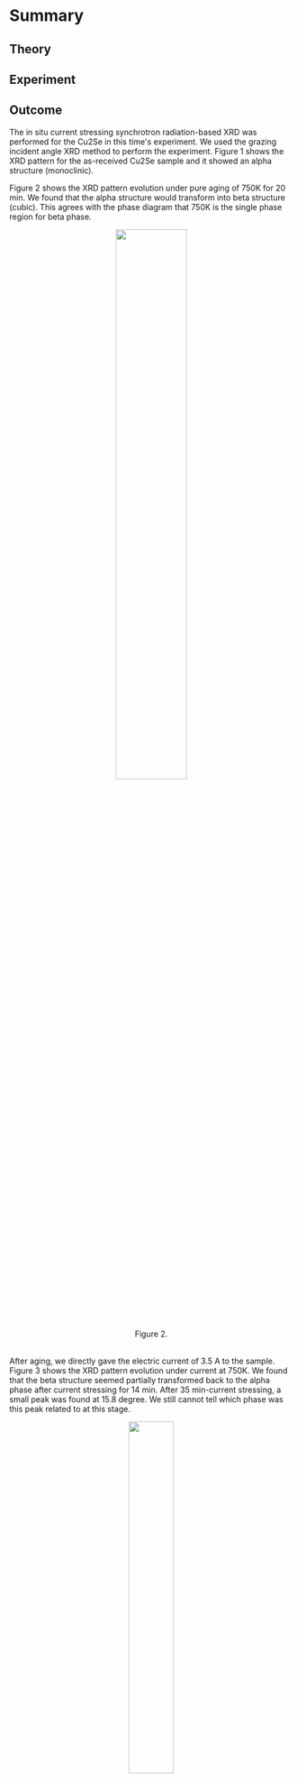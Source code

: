 # Summary

## Theory

## Experiment

## Outcome
The in situ current stressing synchrotron radiation-based XRD was performed for the Cu2Se in this time's experiment. We used the grazing incident angle XRD method to perform the experiment. Figure 1 shows the XRD pattern for the as-received Cu2Se sample and it showed an alpha structure (monoclinic). 

Figure 2 shows the XRD pattern evolution under pure aging of 750K for 20 min. We found that the alpha structure would transform into beta structure (cubic). This agrees with the phase diagram that 750K is the single phase region for beta phase. 

<div align=center><img width=50% src="https://user-images.githubusercontent.com/26044795/205791539-414f9500-32bb-4311-93f0-624ea052f584.png"></div>
<div align=center> Figure 2. </div><br>

After aging, we directly gave the electric current of 3.5 A to the sample. Figure 3 shows the XRD pattern evolution under current at 750K. We found that the beta structure seemed partially transformed back to the alpha phase after current stressing for 14 min. After 35 min-current stressing, a small peak was found at 15.8 degree. We still cannot tell which phase was this peak related to at this stage.

<div align=center><img width=40% src="https://user-images.githubusercontent.com/26044795/205790834-b0a58984-e61f-4530-834b-7ffcbd150d0a.png"></div>
<div align=center> Figure 3. </div><br>

But interestingly, we found that after this peak appeared, the reading voltage started to drop at time of cathode 35 min, as shown in Figure 4. This reading voltage drop was related to the resistance drop of the sample, which was consistent with [Nature communication](https://www.nature.com/articles/s41467-018-05248-8). Please note that the reading voltage referred here was only the reading voltage value from the power supply. After 49 min of current stressing, the peak intensity at 15.8 degree was found increased. 

<div align=center><img width=50% src="https://user-images.githubusercontent.com/26044795/205787564-8b3b1576-c9d3-4ce5-b25f-7c555b38b1e0.png"></div>
<div align=center> Figure 4. </div><br>


We then ceased the applied voltage and the heat. After the sample was cooled back to the ambient temperature, XRD was performed again, as shown in Figure 5. Figure 5a shows that the sample transformed back to the alpha structure and the peak at the 15.8 degree still existed. We further performed a theta-2theta method to see the inner structure information change. Figure 5b shows an alpha-structure pattern without the appearance of the 15.8-peak. It seems that this 15.8-peak was related to a segregation at the surface. 
<div align=center><img width=50% src="https://user-images.githubusercontent.com/26044795/205789282-b01b4bad-088d-42fc-bff2-7f2c371e33a2.png"></div>
<div align=center> Figure 5a. &ensp;  &ensp;  &emsp; &emsp; &emsp; Figure 5b. </div><br>


In summary, it is likely that the phase transformation occurred under electric current. It seems that alpha-phase would be formed under current stressing at 750 K for the Cu2Se sample. The phase transformation therefore induced the resistance change. The result seems positive and very interesting to keep going on. More detailed and further analysis would be required.


